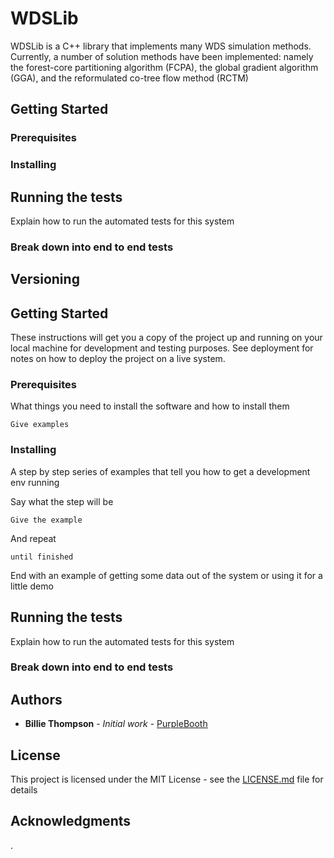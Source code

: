 # WDSLib
WDSLib is a C++ library that implements many WDS simulation methods. Currently, a number of solution methods have been implemented: namely the forest-core partitioning algorithm (FCPA), the global gradient algorithm (GGA), and the reformulated co-tree flow method (RCTM)
## Getting Started


### Prerequisites



### Installing



## Running the tests

Explain how to run the automated tests for this system

### Break down into end to end tests


## Versioning

## Getting Started

These instructions will get you a copy of the project up and running on your local machine for development and testing purposes. See deployment for notes on how to deploy the project on a live system.

### Prerequisites

What things you need to install the software and how to install them

```
Give examples
```

### Installing

A step by step series of examples that tell you how to get a development env running

Say what the step will be

```
Give the example
```

And repeat

```
until finished
```

End with an example of getting some data out of the system or using it for a little demo

## Running the tests

Explain how to run the automated tests for this system

### Break down into end to end tests

## Authors

* **Billie Thompson** - *Initial work* - [PurpleBooth](https://github.com/PurpleBooth)


## License

This project is licensed under the MIT License - see the [LICENSE.md](LICENSE.md) file for details

## Acknowledgments

. 
